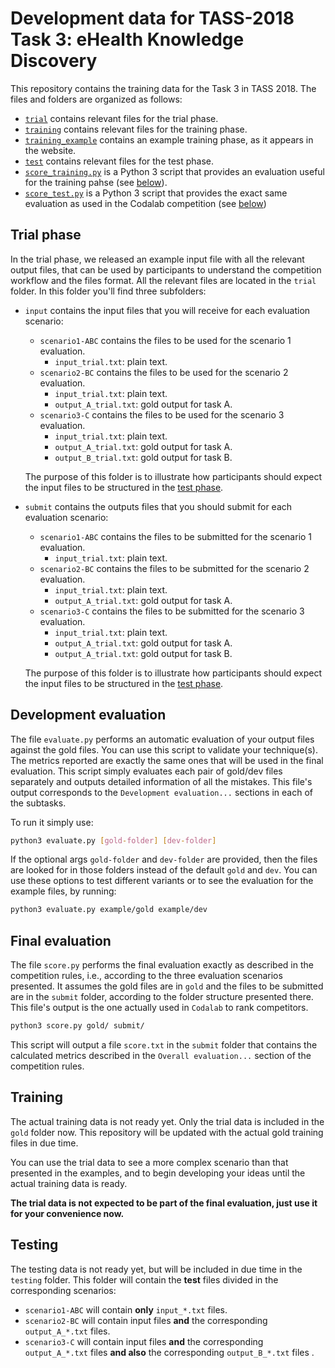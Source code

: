 # Development data for TASS-2018 Task 3: eHealth Knowledge Discovery

This repository contains the training data for the Task 3 in TASS 2018.
The files and folders are organized as follows:

* [`trial`](/TASS18-Task3/data/tree/master/trial) contains relevant files for the trial phase.
* [`training`](/TASS18-Task3/data/tree/master/training)  contains relevant files for the training phase.
* [`training_example`](/TASS18-Task3/data/tree/master/training_example)  contains an example training phase, as it appears in the website.
* [`test`](/TASS18-Task3/data/tree/master/test)  contains relevant files for the test phase.
* [`score_training.py`](/TASS18-Task3/data/tree/master/score_training.py) is a Python 3 script that provides an evaluation useful for the training pahse (see [below](#training-phase)).
* [`score_test.py`](/TASS18-Task3/data/tree/master/score_test)  is a Python 3 script that provides the exact same evaluation as used in the Codalab competition (see [below](#trial-phase))

## Trial phase

In the trial phase, we released an example input file with all the relevant output files, that can be used by participants to understand the competition workflow and the files format. All the relevant files are located in the `trial` folder. In this folder you'll find three subfolders:

* `input` contains the input files that you will receive for each evaluation scenario:
    * `scenario1-ABC` contains the files to be used for the scenario 1 evaluation.
        * `input_trial.txt`: plain text.
    * `scenario2-BC` contains the files to be used for the scenario 2 evaluation.
        * `input_trial.txt`: plain text.
        * `output_A_trial.txt`: gold output for task A.
    * `scenario3-C` contains the files to be used for the scenario 3 evaluation.
        * `input_trial.txt`: plain text.
        * `output_A_trial.txt`: gold output for task A.
        * `output_B_trial.txt`: gold output for task B.

    The purpose of this folder is to illustrate how participants should expect the input files to be structured in the [test phase](#test-phase).

* `submit` contains the outputs files that you should submit for each evaluation scenario:
    * `scenario1-ABC` contains the files to be submitted for the scenario 1 evaluation.
        * `input_trial.txt`: plain text.
    * `scenario2-BC` contains the files to be submitted for the scenario 2 evaluation.
        * `input_trial.txt`: plain text.
        * `output_A_trial.txt`: gold output for task A.
    * `scenario3-C` contains the files to be submitted for the scenario 3 evaluation.
        * `input_trial.txt`: plain text.
        * `output_A_trial.txt`: gold output for task A.
        * `output_A_trial.txt`: gold output for task B.

    The purpose of this folder is to illustrate how participants should expect the input files to be structured in the [test phase](#test-phase).

## Development evaluation

The file `evaluate.py` performs an automatic evaluation of your output files against the gold files. You can use this script to validate your technique(s). The metrics reported are exactly the same ones that will be used in the final evaluation. This script simply evaluates each pair of gold/dev files separately and outputs detailed information of all the mistakes. This file's output corresponds to the `Development evaluation...` sections in each of the subtasks.

To run it simply use:

```bash
python3 evaluate.py [gold-folder] [dev-folder]
```

If the optional args `gold-folder` and `dev-folder` are provided, then the files are looked for in those folders instead of the default `gold` and `dev`. You can use these options to test different variants or to see the evaluation for the example files, by running:

```bash
python3 evaluate.py example/gold example/dev
```

## Final evaluation

The file `score.py` performs the final evaluation exactly as described in the competition rules, i.e., according to the three evaluation scenarios presented. It assumes the gold files are in `gold` and the files to be submitted are in the `submit` folder, according to the folder structure presented there. This file's output is the one actually used in `Codalab` to rank competitors.

```bash
python3 score.py gold/ submit/
```

This script will output a file `score.txt` in the `submit` folder that contains the calculated metrics described in the `Overall evaluation...` section of the competition rules.

## Training

The actual training data is not ready yet. Only the trial data is included in the `gold` folder now. This repository will be updated with the actual gold training files in due time.

You can use the trial data to see a more complex scenario than that presented in the examples, and to begin developing your ideas until the actual training data is ready.

**The trial data is not expected to be part of the final evaluation, just use it for your convenience now.**

## Testing

The testing data is not ready yet, but will be included in due time in the `testing` folder.
This folder will contain the **test** files divided in the corresponding scenarios:

* `scenario1-ABC` will contain **only** `input_*.txt` files.
* `scenario2-BC` will contain input files **and** the corresponding `output_A_*.txt` files.
* `scenario3-C` will contain input files **and** the corresponding `output_A_*.txt` files **and also** the corresponding `output_B_*.txt` files .

